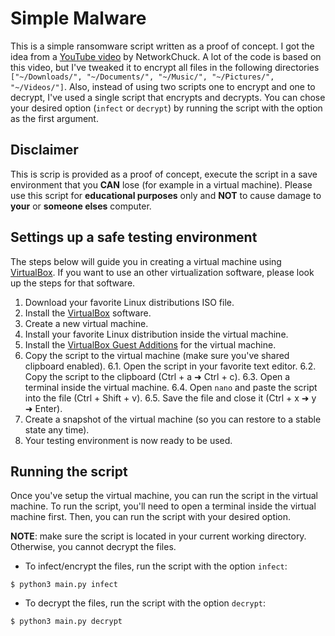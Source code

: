# Simple Malware

This is a simple ransomware script written as a proof of concept. I got the idea from a [YouTube video](https://www.youtube.com/watch?v=UtMMjXOlRQc) by NetworkChuck.
A lot of the code is based on this video, but I've tweaked it to encrypt all files in the following directories `["~/Downloads/", "~/Documents/", "~/Music/", "~/Pictures/", "~/Videos/"]`. Also, instead of using two scripts one to encrypt and one to decrypt, I've used a single script that encrypts and decrypts. You can chose your desired option (`infect` or `decrypt`) by running the script with the option as the first argument.

## Disclaimer

This is scrip is provided as a proof of concept, execute the script in a save environment that you **CAN** lose (for example in a virtual machine). Please use this script for **educational purposes** only and **NOT** to cause damage to **your** or **someone elses** computer.

## Settings up a safe testing environment

The steps below will guide you in creating a virtual machine using [VirtualBox](https://www.virtualbox.org/). If you want to use an other virtualization software, please look up the steps for that software.

1. Download your favorite Linux distributions ISO file.
2. Install the [VirtualBox](https://www.virtualbox.org/) software.
3. Create a new virtual machine.
4. Install your favorite Linux distribution inside the virtual machine.
5. Install the [VirtualBox Guest Additions](https://www.virtualbox.org/wiki/Downloads) for the virtual machine.
6. Copy the script to the virtual machine (make sure you've shared clipboard enabled).
   6.1. Open the script in your favorite text editor.
   6.2. Copy the script to the clipboard (Ctrl + a ➜ Ctrl + c).
   6.3. Open a terminal inside the virtual machine.
   6.4. Open `nano` and paste the script into the file (Ctrl + Shift + v).
   6.5. Save the file and close it (Ctrl + x ➜ y ➜ Enter).
7. Create a snapshot of the virtual machine (so you can restore to a stable state any time).
8. Your testing environment is now ready to be used.

## Running the script

Once you've setup the virtual machine, you can run the script in the virtual machine.
To run the script, you'll need to open a terminal inside the virtual machine first. Then, you can run the script with your desired option.

**NOTE**: make sure the script is located in your current working directory. Otherwise, you cannot decrypt the files.

-  To infect/encrypt the files, run the script with the option `infect`:

```
$ python3 main.py infect
```

-  To decrypt the files, run the script with the option `decrypt`:

```
$ python3 main.py decrypt
```

